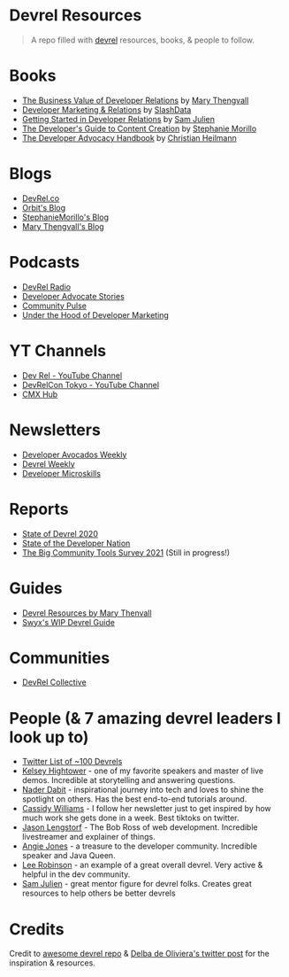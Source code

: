 # Devrel Resources
> A repo filled with [devrel](https://www.samjulien.com/what-is-developer-relations) resources, books, & people to follow.

# Books
- [The Business Value of Developer Relations](https://www.amazon.com/Business-Value-Developer-Relations-Communities/dp/1484237471/ref=pd_sbs_1/137-5281060-5988909?pd_rd_w=j1ksT&pf_rd_p=f8e24c42-8be0-4374-84aa-bb08fd897453&pf_rd_r=5J80EP23D4HT23HFJA2K&pd_rd_r=fe52f5c1-5dcc-4f78-914f-126eac837a09&pd_rd_wg=jAKKa&pd_rd_i=1484237471&psc=1) by [Mary Thengvall](https://twitter.com/mary_grace)
- [Developer Marketing & Relations](https://www.amazon.com/Developer-Marketing-Relations-Essential-Guide/dp/B08KH3T5TN) by [SlashData](https://twitter.com/SlashDataHQ)
- [Getting Started in Developer Relations](https://learn.samjulien.com/getting-started-in-developer-relations) by [Sam Julien](https://twitter.com/samjulien)
- [The Developer's Guide to Content Creation](https://www.stephaniemorillo.co/product-page/the-developer-s-guide-to-content-creation) by [Stephanie Morillo](https://twitter.com/radiomorillo)
- [The Developer Advocacy Handbook](https://developer-advocacy.com/) by [Christian Heilmann](https://twitter.com/codepo8)

# Blogs
- [DevRel.co](https://devrel.co/blog/)
- [Orbit's Blog](https://orbit.love/blog/)
- [StephanieMorillo's Blog](https://www.stephaniemorillo.co/blog)
- [Mary Thengvall's Blog](https://www.marythengvall.com/blog/category/DevRel)

# Podcasts
- [DevRel Radio](https://devrelrad.io/)
- [Developer Advocate Stories](https://podcasts.apple.com/gb/podcast/developer-advocate-stories/id1527645854)
- [Community Pulse](https://www.communitypulse.io/)
- [Under the Hood of Developer Marketing](https://www.devrelx.com/podcast)

# YT Channels
- [Dev Rel - YouTube Channel](https://www.youtube.com/channel/UCabc3QtCLKsNeTOx9cqDSlQ) 
- [DevRelCon Tokyo - YouTube Channel](https://www.youtube.com/channel/UCjq8Gi9QoMYRBPbo9ReTiUw) 
- [CMX Hub](https://www.youtube.com/c/CMXHub)

# Newsletters
- [Developer Avocados Weekly](https://tinyletter.com/developeravocados/)
- [Devrel Weekly](https://devrelweekly.com/)
- [Developer Microskills](https://developermicroskills.com/)

# Reports
- [State of Devrel 2020](https://www.reverecommunications.com/post/state-of-developer-relations-2020-report)
- [State of the Developer Nation](https://www.slashdata.co/free-resources/)
- [The Big Community Tools Survey 2021](https://orbit.love/blog/the-big-community-tools-survey-2021) (Still in progress!)

# Guides
- [Devrel Resources by Mary Thenvall](https://devrelresourc.es/)
- [Swyx's WIP Devrel Guide](https://codingcareer.circle.so/c/dev-communities/developer-relations-wip-guide)

# Communities
- [DevRel Collective](https://devrelcollective.fun/)

# People (& 7 amazing devrel leaders I look up to)
- [Twitter List of ~100 Devrels](https://twitter.com/i/lists/1157031092102189056)
- [Kelsey Hightower](https://twitter.com/kelseyhightower) - one of my favorite speakers and master of live demos. Incredible at storytelling and answering questions. 
- [Nader Dabit](https://twitter.com/dabit3) - inspirational journey into tech and loves to shine the spotlight on others. Has the best end-to-end tutorials around.
- [Cassidy Williams](https://twitter.com/cassidoo) - I follow her newsletter just to get inspired by how much work she gets done in a week. Best tiktoks on twitter.
- [Jason Lengstorf](https://twitter.com/jlengstorf) - The Bob Ross of web development. Incredible livestreamer and explainer of things.
- [Angie Jones](https://twitter.com/techgirl1908) - a treasure to the developer community. Incredible speaker and Java Queen.
- [Lee Robinson](https://twitter.com/leeerob) - an example of a great overall devrel. Very active & helpful in the dev community.
- [Sam Julien](https://twitter.com/samjulien) - great mentor figure for devrel folks. Creates great resources to help others be better devrels

# Credits
Credit to [awesome devrel repo](https://github.com/dmitryvinn/awesome-dev-advocacy) & [Delba de Oliviera's twitter post](https://twitter.com/delba_oliveira/status/1412066769724968962) for the inspiration & resources.
